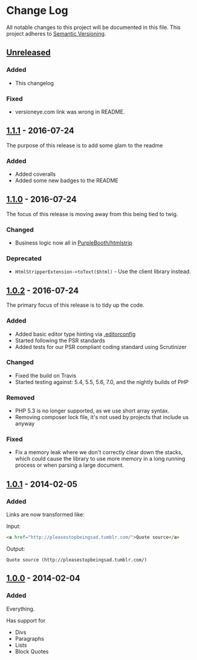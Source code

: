 # Change Log

All notable changes to this project will be documented in this file.
This project adheres to [Semantic Versioning](http://semver.org/).

## [Unreleased]
### Added

* This changelog

### Fixed

* versioneye.com link was wrong in README.

## [1.1.1] - 2016-07-24

The purpose of this release is to add some glam to the readme

### Added

* Added coveralls
* Added some new badges to the README

## [1.1.0] - 2016-07-24

The focus of this release is moving away from this being tied to twig.

### Changed

* Business logic now all in [PurpleBooth/htmlstrip]

### Deprecated

* `HtmlStripperExtension->toText($html)` - Use the client library instead.

## [1.0.2] - 2016-07-24

The primary focus of this release is to tidy up the code.

### Added

* Added basic editor type hinting via [.editorconfig](http://editorconfig.org/)
* Started following the PSR standards
* Added tests for our PSR compliant coding standard using Scrutinizer

### Changed

* Fixed the build on Travis
* Started testing against: 5.4, 5.5, 5.6, 7.0, and the nightly builds of PHP

### Removed

* PHP 5.3 is no longer supported, as we use short array syntax.
* Removing composer lock file, it's not used by projects that include us anyway

### Fixed

* Fix a memory leak where we don't correctly clear down the stacks,
  which could cause the library to use more memory in a long running
  process or when parsing a large document.

## [1.0.1] - 2014-02-05

### Added

Links are now transformed like:

 Input:
  ```html
 <a href="http://pleasestopbeingsad.tumblr.com/">Quote source</a>
 ```

 Output:
 ```
 Quote source (http://pleasestopbeingsad.tumblr.com/)
 ```

## [1.0.0] - 2014-02-04

### Added

Everything.

Has support for

* Divs
* Paragraphs
* Lists
* Block Quotes

[Unreleased]: https://github.com/PurpleBooth/twig-htmlstrip/compare/v1.1.1...HEAD
[1.1.1]: https://github.com/PurpleBooth/twig-htmlstrip/compare/v1.1.0...v1.1.1
[1.1.0]: https://github.com/PurpleBooth/twig-htmlstrip/compare/v1.0.2...v1.1.0
[1.0.2]: https://github.com/PurpleBooth/twig-htmlstrip/compare/v1.0.1...v1.0.2
[1.0.1]: https://github.com/PurpleBooth/twig-htmlstrip/compare/v1.0.0...v1.0.1
[1.0.0]: https://github.com/PurpleBooth/twig-htmlstrip/commit/793194072d2f491e9f7b75a1130239793403b65e
[PurpleBooth/htmlstrip]: https://github.com/PurpleBooth/htmlstrip
